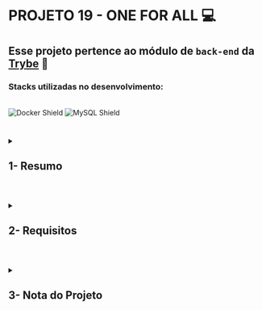 # PROJETO 19 - ONE FOR ALL :computer:

## Esse projeto pertence ao módulo de `back-end` da [Trybe](https://www.betrybe.com/) :green_heart:

### Stacks utilizadas no desenvolvimento:
<div style="display: inline_block"><br>
  <img src="https://img.shields.io/badge/Docker-2CA5E0?style=for-the-badge&logo=docker&logoColor=white" alt="Docker Shield" />
  <img src="https://img.shields.io/badge/MySQL-005C84?style=for-the-badge&logo=mysql&logoColor=white" alt="MySQL Shield" />
</div>
 
 #
<details>
 
<summary>
  
## 1- Resumo
  
</summary>

Nesse projeto recebemos tabelas não normalizadas que deveríamos adequar para 1ª, 2ª e 3ª Formas Normais.

Posteriormente criamos o banco de dados semelhante ao do Spotfy com essas tabelas a fim de popula-lo e manipula-lo utilizando queries específicas para encontrar as informações desejadas.
  
</details>

#

<details>
 
<summary>
 
## 2- Requisitos

</summary>

* I. Normalize as tabelas da planilha SpotifyClone. Após a normalização, crie as tabelas no banco de dados
* II. Crie uma QUERY que exiba três colunas:

    `A primeira coluna deve exibir a quantidade total de canções. Dê a essa coluna o alias "cancoes".
    A segunda coluna deve exibir a quantidade total de artistas e deverá ter o alias "artistas".
    A terceira coluna deve exibir a quantidade de álbuns e deverá ter o alias "albuns".`

* III. Crie uma QUERY que deverá ter apenas três colunas:

    `A primeira coluna deve possuir o alias "pessoa_usuaria" e exibir o nome da pessoa usuária.
    A segunda coluna deve possuir o alias "musicas_ouvidas" e exibir a quantidade de músicas ouvida pela pessoa com base no seu histórico de reprodução.
    A terceira coluna deve possuir o alias "total_minutos" e exibir a soma dos minutos ouvidos pela pessoa usuária com base no seu histórico de reprodução.`

* IV. Crie uma QUERY que deve mostrar as pessoas usuárias que estavam ativas a partir do ano de 2021, se baseando na data mais recente no histórico de reprodução.

    `A primeira coluna deve possuir o alias "pessoa_usuaria" e exibir o nome da pessoa usuária.
    A segunda coluna deve ter o alias "status_pessoa_usuaria" e exibir se a pessoa usuária está ativa ou inativa.`

* V. Crie uma QUERY que possua duas colunas:

    `A primeira coluna deve possuir o alias "cancao" e exibir o nome da canção.
    A segunda coluna deve possuir o alias "reproducoes" e exibir a quantidade de pessoas que já escutaram a canção em questão.`

* VI. Crie uma QUERY que deve exibir quatro dados:

    `A primeira coluna deve ter o alias "faturamento_minimo" e exibir o menor valor de plano existente para uma pessoa usuária.
    A segunda coluna deve ter o alias "faturamento_maximo" e exibir o maior valor de plano existente para uma pessoa usuária.
    A terceira coluna deve ter o alias "faturamento_medio" e exibir o valor médio dos planos possuídos por pessoas usuárias até o momento.
    Por fim, a quarta coluna deve ter o alias "faturamento_total" e exibir o valor total obtido com os planos possuídos por pessoas usuárias.`

* VII. Crie uma QUERY com as seguintes colunas:

    `A primeira coluna deve exibir o nome da pessoa artista, com o alias "artista".
    A segunda coluna deve exibir o nome do álbum, com o alias "album".
    A terceira coluna deve exibir a quantidade de pessoas seguidoras que aquela pessoa artista possui e deve possuir o alias "pessoas_seguidoras".`

* VIII. Crie uma QUERY que o retorno deve exibir as seguintes colunas:

   `O nome da pessoa artista, com o alias "artista".
    O nome do álbum, com o alias "album".`

* IX. Crie uma QUERY que exibe a quantidade de músicas que estão presentes atualmente no histórico de reprodução de uma pessoa usuária específica. Para este caso queremos saber quantas músicas estão no histórico da usuária "Barbara Liskov" e a consulta deve retornar a seguinte coluna:

    `O valor da quantidade, com o alias "musicas_no_historico".`

* X. Normalize a tabela da planilha SpotifyClone-fav-songs. Após a normalização, crie a tabela no banco de dados.
* XI. Crie uma QUERY que exibe o top 3 de álbuns com as músicas que mais foram favoritadas.

O resultado deve possuir duas colunas:

    album: O nome do álbum
    favoritadas: Quantas vezes as músicas do álbum foram favoritadas`

* XII. Crie uma QUERY que exibe um ranking de artistas baseado na quantidade de favoritadas em suas músicas.

O resultado deve possuir duas colunas:

    artista: O nome da pessoa artista
    ranking: Uma classificação definida pela quantidade de favoritadas as canções da pessoa artista receberam`

* XIII. Crie uma QUERY que exibe uma relação da quantidade total de pessoas usuárias e favoritadas por faixa etária.

</details>

# 

<details>
 
<summary>

## 3- Nota do Projeto
 
</summary>

## 100% :heavy_check_mark:

![Project-all-for-one](https://github.com/jonnoliveira/trybe-project-18-all-for-one/blob/main/images/all-for-one-grade.png)

</details> 
 
# 
